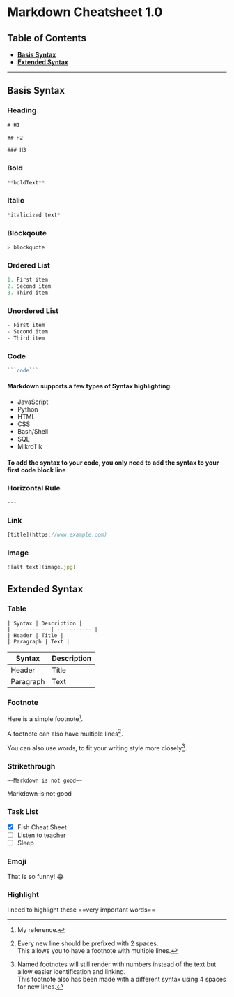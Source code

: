# Markdown Cheatsheet 1.0

## Table of Contents
- **[Basis Syntax](#basis)** 
- **[Extended Syntax](#navigation)**
---

## Basis Syntax 
### Heading
```javascript
# H1

## H2

### H3
```

### Bold
```javascript
**boldText**
```

### Italic
```javascript
*italicized text*
```

### Blockqoute 
```javascript
> blockquote
```

### Ordered List 
```javascript
1. First item
2. Second item
3. Third item
```

### Unordered List 
```javascript
- First item
- Second item
- Third item
```

### Code 
```javascript
```code```
```
#### Markdown supports a few types of Syntax highlighting:
* JavaScript
* Python
* HTML
* CSS
* Bash/Shell
* SQL
* MikroTik

#### To add the syntax to your code, you only need to add the syntax to your first code block line

### Horizontal Rule 
```javascript
---
```

### Link 
```javascript
[title](https://www.example.com)
```

### Image 
```javascript
![alt text](image.jpg)
```

## Extended Syntax

### Table

```
| Syntax | Description |
| ----------- | ----------- |
| Header | Title |
| Paragraph | Text |
```

| Syntax | Description |
| ----------- | ----------- |
| Header | Title |
| Paragraph | Text |

### Footnote

Here is a simple footnote[^1].

A footnote can also have multiple lines[^2].  

You can also use words, to fit your writing style more closely[^note].

[^1]: My reference.
[^2]: Every new line should be prefixed with 2 spaces.  
  This allows you to have a footnote with multiple lines.
[^note]:
    Named footnotes will still render with numbers instead of the text but allow easier identification and linking.  
    This footnote also has been made with a different syntax using 4 spaces for new lines.


### Strikethrough 
```
~~Markdown is not good~~
```
~~Markdown is not good~~


### Task List 
- [x] Fish Cheat Sheet
- [ ] Listen to teacher
- [ ] Sleep 

### Emoji 
That is so funny! :joy: 

### Highlight 
 I need to highlight these ==very important words==
